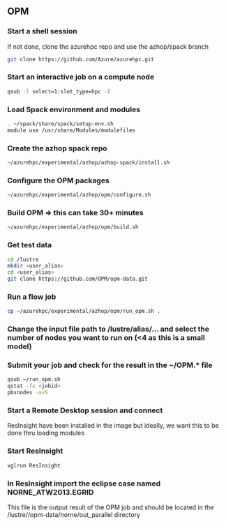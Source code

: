 ## OPM
### Start a shell session
If not done, clone the azurehpc repo and use the azhop/spack branch
```bash
git clone https://github.com/Azure/azurehpc.git 
```

### Start an interactive job on a compute node
```bash
qsub -l select=1:slot_type=hpc -I
```

### Load Spack environment and modules
```bash
. ~/spack/share/spack/setup-env.sh
module use /usr/share/Modules/modulefiles
```

### Create the azhop spack repo
```bash
~/azurehpc/experimental/azhop/azhop-spack/install.sh
```

### Configure the OPM packages
```bash 
~/azurehpc/experimental/azhop/opm/configure.sh
```

### Build OPM => this can take 30+ minutes
```bash
~/azurehpc/experimental/azhop/opm/build.sh
```

### Get test data
```bash
cd /lustre
mkdir <user_alias>
cd <user_alias>
git clone https://github.com/OPM/opm-data.git
```

### Run a flow job
```bash
cp ~/azurehpc/experimental/azhop/opm/run_opm.sh .
```

### Change the input file path to /lustre/alias/… and select the number of nodes you want to run on (<4 as this is a small model)
### Submit your job and check for the result in the ~/OPM.* file
```bash
qsub ~/run_opm.sh 
qstat -fx <jobid>
pbsnodes -avS
```

### Start a Remote Desktop session and connect
ResInsight have been installed in the image but ideally, we want this to be done thru loading modules

### Start ResInsight
```bash
vglrun ResInsight
```

### In ResInsight import the eclipse case named NORNE_ATW2013.EGRID
This file is the output result of the OPM job and should be located in the /lustre/<alias>/opm-data/norne/out_parallel directory
